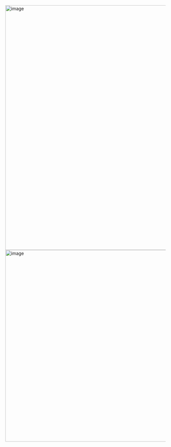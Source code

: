 <img width="770" alt="image" src="https://github.com/ViktorKornilov/Real-Tournament/assets/39262485/1ac5aa35-a571-4ab2-8b99-0ca5e0c4d5ef">

<img width="603" alt="image" src="https://github.com/ViktorKornilov/Real-Tournament/assets/39262485/b06e9eb0-4cf4-434e-bc4d-40cdb390f277">
